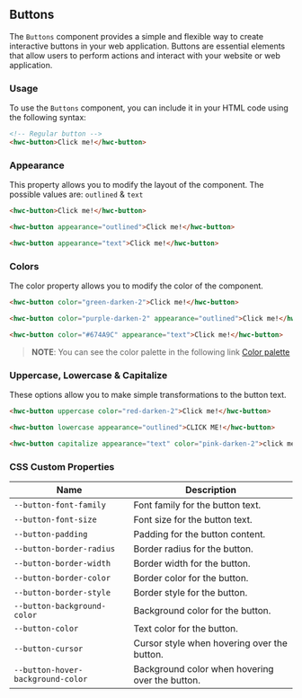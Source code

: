 ## Buttons

The `Buttons` component provides a simple and flexible way to create interactive buttons in your web application. Buttons are essential elements that allow users to perform actions and interact with your website or web application.

### Usage

To use the `Buttons` component, you can include it in your HTML code using the following syntax:

```html
<!-- Regular button -->
<hwc-button>Click me!</hwc-button>
```

### Appearance

This property allows you to modify the layout of the component. The possible values are: `outlined` & `text`

```html
<hwc-button>Click me!</hwc-button>

<hwc-button appearance="outlined">Click me!</hwc-button>

<hwc-button appearance="text">Click me!</hwc-button>
```

### Colors

The color property allows you to modify the color of the component.

```html
<hwc-button color="green-darken-2">Click me!</hwc-button>

<hwc-button color="purple-darken-2" appearance="outlined">Click me!</hwc-button>

<hwc-button color="#674A9C" appearance="text">Click me!</hwc-button>
```

> **NOTE**: You can see the color palette in the following link [Color palette](https://github.com/holejs/web-components/blob/main/src/assets/colors.css)

### Uppercase, Lowercase & Capitalize

These options allow you to make simple transformations to the button text.

```html
<hwc-button uppercase color="red-darken-2">Click me!</hwc-button>

<hwc-button lowercase appearance="outlined">CLICK ME!</hwc-button>

<hwc-button capitalize appearance="text" color="pink-darken-2">click me!</hwc-button>
```

### CSS Custom Properties

| Name                              | Description                                     |
| --------------------------------- | ----------------------------------------------- |
| `--button-font-family`            | Font family for the button text.                |
| `--button-font-size`              | Font size for the button text.                  |
| `--button-padding`                | Padding for the button content.                 |
| `--button-border-radius`          | Border radius for the button.                   |
| `--button-border-width`           | Border width for the button.                    |
| `--button-border-color`           | Border color for the button.                    |
| `--button-border-style`           | Border style for the button.                    |
| `--button-background-color`       | Background color for the button.                |
| `--button-color`                  | Text color for the button.                      |
| `--button-cursor`                 | Cursor style when hovering over the button.     |
| `--button-hover-background-color` | Background color when hovering over the button. |
